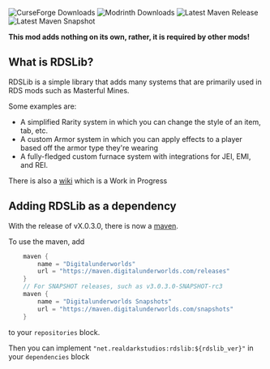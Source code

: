 ![CurseForge Downloads](https://img.shields.io/curseforge/dt/880829?logo=curseforge "RDSLib Curseforge Downloads")
![Modrinth Downloads](https://img.shields.io/modrinth/dt/rdslib?logo=modrinth "RDSLib Modrinth Downloads")
![Latest Maven Release](https://img.shields.io/maven-metadata/v?logo=apache&metadataUrl=https%3A%2F%2Fmaven.digitalunderworlds.com%2Freleases%2Fnet%2Frealdarkstudios%2Frdslib%2Fmaven-metadata.xml&versionPrefix=3&label=release "Latest Release")
![Latest Maven Snapshot](https://img.shields.io/maven-metadata/v?logo=apache&metadataUrl=https%3A%2F%2Fmaven.digitalunderworlds.com%2Fsnapshots%2Fnet%2Frealdarkstudios%2Frdslib%2Fmaven-metadata.xml&versionPrefix=3&label=snapshot "Latest Snapshot")

**This mod adds nothing on its own, rather, it is required by other mods!**

## What is RDSLib?

RDSLib is a simple library that adds many systems that are primarily used in RDS mods such as Masterful Mines.

Some examples are:
- A simplified Rarity system in which you can change the style of an item, tab, etc.
- A custom Armor system in which you can apply effects to a player based off the armor type they're wearing
- A fully-fledged custom furnace system with integrations for JEI, EMI, and REI.

There is also a [wiki](https://github.com/RealDarkStudios/rdslib/wiki) which is a Work in Progress

## Adding RDSLib as a dependency

With the release of vX.0.3.0, there is now a [maven](https://maven.digitalunderworlds.com/#/).

To use the maven, add
```groovy
    maven {
        name = "Digitalunderworlds"
        url = "https://maven.digitalunderworlds.com/releases"
    }
    // For SNAPSHOT releases, such as v3.0.3.0-SNAPSHOT-rc3
    maven {
        name = "Digitalunderworlds Snapshots"
        url = "https://maven.digitalunderworlds.com/snapshots"
    }
```
to your `repositories` block.

Then you can implement `"net.realdarkstudios:rdslib:${rdslib_ver}"` in your `dependencies` block

